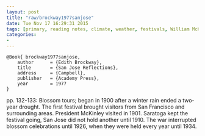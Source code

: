 ```yaml
---
layout: post
title: "raw/brockway1977sanjose"
date: Tue Nov 17 16:29:31 2015
tags: [primary, reading notes, climate, weather, festivals, William McKinley]
categories: 
- 
---
```


~~~~~{.bib}
@Book{ brockway1977sanjose,
	author      = {Edith Brockway},
	title       = {San Jose Reflections},
	address     = {Campbell},
	publisher   = {Academy Press},
	year        = 1977
}
~~~~~

pp. 132-133: Blossom tours; began in 1900 after a winter rain ended a two-year
drought. The first festival brought visitors from San Francisco and
surrounding areas. President McKinley visited in 1901. Saratoga kept the
festival going, San Jose did not hold another until 1910. The war interrupted
blossom celebrations until 1926, when they were held every year until 1934.


